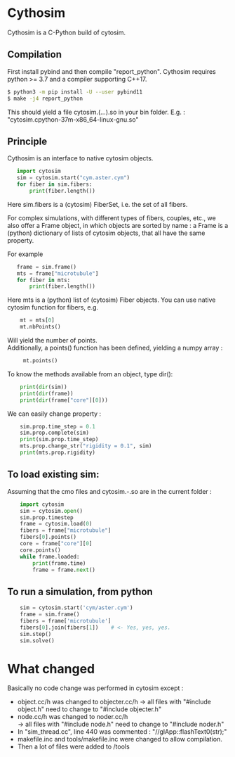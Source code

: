 # Cythosim
Cythosim is a C-Python build of cytosim.
## Compilation
First install pybind and then compile "report_python". Cythosim requires python >= 3.7 and a compiler supporting C++17.

```bash
$ python3 -m pip install -U --user pybind11
$ make -j4 report_python
```
This should yield a file cytosim.(...).so in your bin folder. E.g. : "cytosim.cpython-37m-x86_64-linux-gnu.so"

## Principle
Cythosim is an interface to native cytosim objects.

 ```python
    import cytosim
    sim = cytosim.start("cym.aster.cym")
    for fiber in sim.fibers:
        print(fiber.length())
```
Here sim.fibers is a (cytosim) FiberSet, i.e. the set of all fibers.

For complex simulations, with different types of fibers, couples, etc.,  we also offer a Frame object, in which objects are sorted by name : a Frame is a (python) dictionary of lists of cytosim objects, that all have the same property.

For example   

 ```python
    frame = sim.frame()
    mts = frame["microtubule"]
    for fiber in mts:
        print(fiber.length())
```
Here mts is a (python) list of (cytosim) Fiber objects. You can use native cytosim function for fibers, e.g.

```python
    mt = mts[0]
    mt.nbPoints()
```
Will yield the number of points.  
Additionally, a points() function has been defined, yielding a numpy array :  

```python
     mt.points()
```  

To know the methods available from an object, type dir():

```python
    print(dir(sim))
    print(dir(frame))
    print(dir(frame["core"][0]))
```

We can easily change property :
```python
    sim.prop.time_step = 0.1
    sim.prop.complete(sim)
    print(sim.prop.time_step)
    mts.prop.change_str("rigidity = 0.1", sim)
    print(mts.prop.rigidity)
```

## To load existing sim:
Assuming that the cmo files and cytosim.-.so are in the current folder :

```python
    import cytosim
    sim = cytosim.open()
    sim.prop.timestep
    frame = cytosim.load(0)
    fibers = frame["microtubule"]
    fibers[0].points()
    core = frame["core"][0]
    core.points()
    while frame.loaded:
        print(frame.time)
        frame = frame.next()
```

## To run a simulation, from python
```python
    sim = cytosim.start('cym/aster.cym')
    frame = sim.frame()
    fibers = frame['microtubule']
    fibers[0].join(fibers[1])    # <- Yes, yes, yes.
    sim.step()
    sim.solve()
```

# What changed
Basically no code change was performed in cytosim except :   
- object.cc/h was changed to objecter.cc/h
    -> all files with "#include object.h" need to change to "#include objecter.h"  
- node.cc/h was changed to noder.cc/h  
     -> all files with "#include node.h" need to change to "#include noder.h"  
- In "sim_thread.cc", line 440 was commented : "//glApp::flashText0(str);"  
- makefile.inc and tools/makefile.inc were changed to allow compilation.  
- Then a lot of files were added to /tools  

